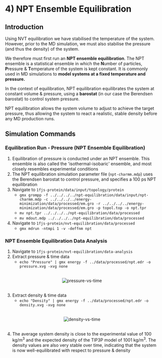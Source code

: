 # 4) NPT Ensemble Equilibration

## Introduction

Using NVT equilibration we have stabilised the temperature of the system. However, prior to the MD simulation, we must also stabilise the pressure (and thus the density) of the system.

We therefore must first run an **NPT ensemble equilibration**. The NPT ensemble is a statistical ensemble in which the **N**umber of particles, **P**ressure & **T**emperature of the system is kept constant. It is commonly used in MD simulations to **model systems at a fixed temperature and pressure.**

In the context of equilibration, NPT equilibration equilibrates the system at constant volume & pressure, using a **barostat** (in our case the Berendsen barostat) to control system pressure.

NPT equilibration allows the system volume to adjust to achieve the target pressure, thus allowing the system to react a realistic, stable density before any MD production runs.

## Simulation Commands

### Equilibration Run - Pressure (NPT Ensemble Equilibration)
1. Equilibration of pressure is conducted under an NPT ensemble. This ensemble is also called the 'isothermal-isobaric' ensemble, and most closely resembles experimental conditions
2. The NPT equilibration simulation parameter file (`npt-charmm.mdp`) uses the Berendsen barostat to control pressure, and specifies a 100 ps NPT equilibration
3. Navigate to `1fjs-protein/data/input/topology/protein`
    * `gmx grompp -f ../../../../npt-equilibration/data/input/npt-charmm.mdp -c ../../../../energy-minimization/data/processed/em.gro -r ../../../../energy-minimization/data/processed/em.gro -p topol.top -o npt.tpr`
    * `mv npt.tpr ../../../../npt-equilibration/data/processed`
    * `mv mdout.mdp ../../../../npt-equilibration/data/processed`
4. Navigate to `1fjs-protein/nvt-equilibration/data/processed`
    * `gmx mdrun -ntmpi 1 -v -deffnm npt`

### NPT Ensemble Equilibration Data Analysis
1. Navigate to `1fjs-protein/nvt-equilibration/data-analysis`
2. Extract pressure & time data
	* `echo "Pressure" | gmx energy -f ../data/processed/npt.edr -o pressure.xvg -xvg none`

<br>
<div align="center">
  <img src="https://github.com/c-vandenberg/gromacs-tutorials/assets/60201356/e152716f-0775-484d-ad28-2087dbb1887e" alt="pressure-vs-time" width="">
</div>
<br>

3. Extract density & time data
	* `echo "Density" | gmx energy -f ../data/processed/npt.edr -o density.xvg -xvg none`

<br>
<div align="center">
  <img src="https://github.com/c-vandenberg/gromacs-tutorials/assets/60201356/296cd152-e94e-45eb-a63d-f003702d6fcc" alt="density-vs-time" width="">
</div>
<br>

4. The average system density is close to the experimental value of 100 kg/m<sup>3</sup> and the expected density of the TIP3P model of 1001 kg/m<sup>3</sup>. The density values are also very stable over time, indicating that the system is now well-equilibrated with respect to pressure & density

